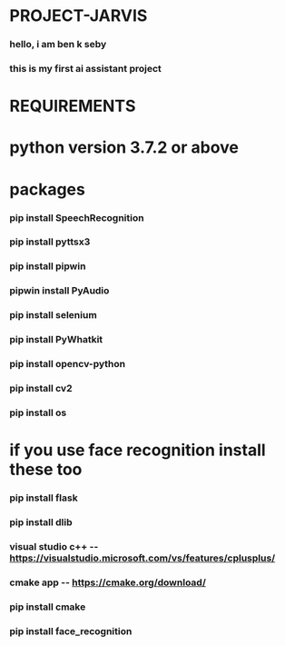 # PROJECT-JARVIS
### hello, i am ben k seby
### this is my first ai assistant project 

# REQUIREMENTS
# python version 3.7.2 or above

# packages
### pip install SpeechRecognition
### pip install pyttsx3
### pip install pipwin
### pipwin install PyAudio
### pip install selenium
### pip install PyWhatkit
### pip install opencv-python
### pip install cv2
### pip install os

# if you use face recognition install these too
### pip install flask
### pip install dlib
### visual studio c++ -- https://visualstudio.microsoft.com/vs/features/cplusplus/
### cmake app -- https://cmake.org/download/
### pip install cmake
### pip install face_recognition

